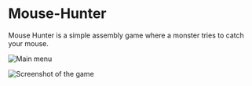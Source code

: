 # Mouse-Hunter

Mouse Hunter is a simple assembly game where a monster tries to catch your mouse.

![Main menu](https://image.ibb.co/eZtZjH/Screenshot_142.png)

![Screenshot of the game](https://image.ibb.co/drG9Jc/Screenshot_143.png)
